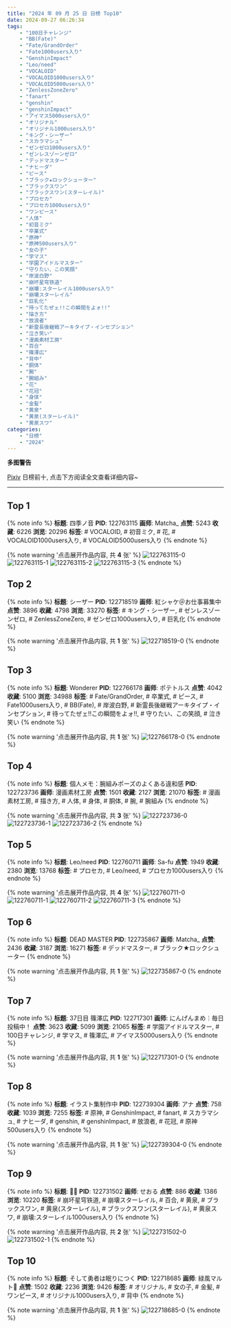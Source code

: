 ```yaml
---
title: "2024 年 09 月 25 日 日榜 Top10"
date: 2024-09-27 06:26:34
tags:
    - "100日チャレンジ"
    - "BB(Fate)"
    - "Fate/GrandOrder"
    - "Fate1000users入り"
    - "GenshinImpact"
    - "Leo/need"
    - "VOCALOID"
    - "VOCALOID1000users入り"
    - "VOCALOID5000users入り"
    - "ZenlessZoneZero"
    - "fanart"
    - "genshin"
    - "genshinImpact"
    - "アイマス5000users入り"
    - "オリジナル"
    - "オリジナル1000users入り"
    - "キング・シーザー"
    - "スカラマシュ"
    - "ゼンゼロ1000users入り"
    - "ゼンレスゾーンゼロ"
    - "デッドマスター"
    - "ナヒーダ"
    - "ピース"
    - "ブラック★ロックシューター"
    - "ブラックスワン"
    - "ブラックスワン(スターレイル)"
    - "プロセカ"
    - "プロセカ1000users入り"
    - "ワンピース"
    - "人体"
    - "初音ミク"
    - "卒業式"
    - "原神"
    - "原神500users入り"
    - "女の子"
    - "学マス"
    - "学園アイドルマスター"
    - "守りたい、この笑顔"
    - "岸波白野"
    - "崩坏星穹铁道"
    - "崩壊:スターレイル1000users入り"
    - "崩壊スターレイル"
    - "巨乳化"
    - "待ってたぜェ!!この瞬間をよォ!!"
    - "描き方"
    - "放浪者"
    - "新霊長後継戦アーキタイプ・インセプション"
    - "泣き笑い"
    - "漫画素材工房"
    - "百合"
    - "篠澤広"
    - "背中"
    - "胴体"
    - "腕"
    - "腕組み"
    - "花"
    - "花冠"
    - "身体"
    - "金髪"
    - "黄泉"
    - "黄泉(スターレイル)"
    - "黄泉スワ"
categories:
    - "日榜"
    - "2024"
---
```


<i class="fa fa-triangle-exclamation"></i>**多图警告**<i class="fa fa-triangle-exclamation"></i>

[Pixiv](https://www.pixiv.net/) 日榜前十, 点击下方阅读全文查看详细内容~

<!-- more -->

---

## Top 1

{% note info %}
**标题**: 四季ノ音
**PID**: 122763115 **画师**: Matcha_
**点赞**: 5243 **收藏**: 6226 **浏览**: 20296
**标签**: # VOCALOID, # 初音ミク, # 花, # VOCALOID1000users入り, # VOCALOID5000users入り
{% endnote %}

{% note warning '点击展开作品内容, 共 **4** 张' %}
![122763115-0](https://i.pixiv.re/img-original/img/2024/09/25/19/52/13/122763115_p0.jpg)
![122763115-1](https://i.pixiv.re/img-original/img/2024/09/25/19/52/13/122763115_p1.jpg)
![122763115-2](https://i.pixiv.re/img-original/img/2024/09/25/19/52/13/122763115_p2.jpg)
![122763115-3](https://i.pixiv.re/img-original/img/2024/09/25/19/52/13/122763115_p3.jpg)
{% endnote %}

## Top 2

{% note info %}
**标题**: シーザー
**PID**: 122718519 **画师**: 紅シャケ＠お仕事募集中
**点赞**: 3896 **收藏**: 4798 **浏览**: 33270
**标签**: # キング・シーザー, # ゼンレスゾーンゼロ, # ZenlessZoneZero, # ゼンゼロ1000users入り, # 巨乳化
{% endnote %}

{% note warning '点击展开作品内容, 共 **1** 张' %}
![122718519-0](https://i.pixiv.re/img-original/img/2024/09/24/00/28/45/122718519_p0.jpg)
{% endnote %}

## Top 3

{% note info %}
**标题**: Wonderer
**PID**: 122766178 **画师**: ポテトルス
**点赞**: 4042 **收藏**: 5100 **浏览**: 34988
**标签**: # Fate/GrandOrder, # 卒業式, # ピース, # Fate1000users入り, # BB(Fate), # 岸波白野, # 新霊長後継戦アーキタイプ・インセプション, # 待ってたぜェ!!この瞬間をよォ!!, # 守りたい、この笑顔, # 泣き笑い
{% endnote %}

{% note warning '点击展开作品内容, 共 **1** 张' %}
![122766178-0](https://i.pixiv.re/img-original/img/2024/09/25/21/34/29/122766178_p0.jpg)
{% endnote %}

## Top 4

{% note info %}
**标题**: 個人メモ：腕組みポーズのよくある違和感
**PID**: 122723736 **画师**: 漫画素材工房
**点赞**: 1501 **收藏**: 2127 **浏览**: 21070
**标签**: # 漫画素材工房, # 描き方, # 人体, # 身体, # 胴体, # 腕, # 腕組み
{% endnote %}

{% note warning '点击展开作品内容, 共 **3** 张' %}
![122723736-0](https://i.pixiv.re/img-original/img/2024/09/24/06/00/05/122723736_p0.jpg)
![122723736-1](https://i.pixiv.re/img-original/img/2024/09/24/06/00/05/122723736_p1.jpg)
![122723736-2](https://i.pixiv.re/img-original/img/2024/09/24/06/00/05/122723736_p2.jpg)
{% endnote %}

## Top 5

{% note info %}
**标题**: Leo/need
**PID**: 122760711 **画师**: Sa-fu
**点赞**: 1949 **收藏**: 2380 **浏览**: 13768
**标签**: # プロセカ, # Leo/need, # プロセカ1000users入り
{% endnote %}

{% note warning '点击展开作品内容, 共 **4** 张' %}
![122760711-0](https://i.pixiv.re/img-original/img/2024/09/25/18/08/28/122760711_p0.jpg)
![122760711-1](https://i.pixiv.re/img-original/img/2024/09/25/18/08/28/122760711_p1.jpg)
![122760711-2](https://i.pixiv.re/img-original/img/2024/09/25/18/08/28/122760711_p2.jpg)
![122760711-3](https://i.pixiv.re/img-original/img/2024/09/25/18/08/28/122760711_p3.jpg)
{% endnote %}

## Top 6

{% note info %}
**标题**: DEAD MASTER
**PID**: 122735867 **画师**: Matcha_
**点赞**: 2436 **收藏**: 3187 **浏览**: 16271
**标签**: # デッドマスター, # ブラック★ロックシューター
{% endnote %}

{% note warning '点击展开作品内容, 共 **1** 张' %}
![122735867-0](https://i.pixiv.re/img-original/img/2024/09/24/19/26/06/122735867_p0.jpg)
{% endnote %}

## Top 7

{% note info %}
**标题**: 37日目 篠澤広
**PID**: 122717301 **画师**: にんげんまめ￤毎日投稿中！
**点赞**: 3623 **收藏**: 5099 **浏览**: 21065
**标签**: # 学園アイドルマスター, # 100日チャレンジ, # 学マス, # 篠澤広, # アイマス5000users入り
{% endnote %}

{% note warning '点击展开作品内容, 共 **1** 张' %}
![122717301-0](https://i.pixiv.re/img-original/img/2024/09/24/11/31/58/122717301_p0.png)
{% endnote %}

## Top 8

{% note info %}
**标题**: イラスト集制作中
**PID**: 122739304 **画师**: アナ
**点赞**: 758 **收藏**: 1039 **浏览**: 7255
**标签**: # 原神, # GenshinImpact, # fanart, # スカラマシュ, # ナヒーダ, # genshin, # genshinImpact, # 放浪者, # 花冠, # 原神500users入り
{% endnote %}

{% note warning '点击展开作品内容, 共 **1** 张' %}
![122739304-0](https://i.pixiv.re/img-original/img/2024/09/24/21/27/25/122739304_p0.png)
{% endnote %}

## Top 9

{% note info %}
**标题**: 🍑🦢
**PID**: 122731502 **画师**: せおる
**点赞**: 886 **收藏**: 1386 **浏览**: 10220
**标签**: # 崩坏星穹铁道, # 崩壊スターレイル, # 百合, # 黄泉, # ブラックスワン, # 黄泉(スターレイル), # ブラックスワン(スターレイル), # 黄泉スワ, # 崩壊:スターレイル1000users入り
{% endnote %}

{% note warning '点击展开作品内容, 共 **2** 张' %}
![122731502-0](https://i.pixiv.re/img-original/img/2024/09/24/15/51/57/122731502_p0.png)
![122731502-1](https://i.pixiv.re/img-original/img/2024/09/24/15/51/57/122731502_p1.png)
{% endnote %}

## Top 10

{% note info %}
**标题**: そして勇者は眠りにつく
**PID**: 122718685 **画师**: 緑風マルト🌿
**点赞**: 1502 **收藏**: 2236 **浏览**: 9426
**标签**: # オリジナル, # 女の子, # 金髪, # ワンピース, # オリジナル1000users入り, # 背中
{% endnote %}

{% note warning '点击展开作品内容, 共 **1** 张' %}
![122718685-0](https://i.pixiv.re/img-original/img/2024/09/24/00/33/11/122718685_p0.png)
{% endnote %}
